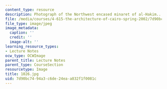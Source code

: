 ```yaml
---
content_type: resource
description: Photograph of the Northwest encased minaret of al-Hakim..
file: /media/courses/4-615-the-architecture-of-cairo-spring-2002/7d90bc7494a3c6de24eaa832f1f0081c_1026.jpg
file_type: image/jpeg
image_metadata:
  caption: ''
  credit: ''
  image-alt: ''
learning_resource_types:
- Lecture Notes
ocw_type: OCWImage
parent_title: Lecture Notes
parent_type: CourseSection
resourcetype: Image
title: 1026.jpg
uid: 7d90bc74-94a3-c6de-24ea-a832f1f0081c
---
```

